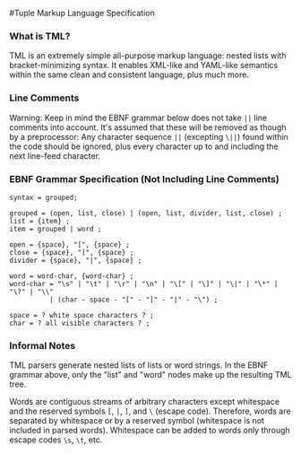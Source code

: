 #Tuple Markup Language Specification

### What is TML?

TML is an extremely simple all-purpose markup language: nested lists with bracket-minimizing syntax.
It enables XML-like and YAML-like semantics within the same clean and consistent language, plus much more.


### Line Comments

Warning: Keep in mind the EBNF grammar below does not take `||` line comments
into account. It's assumed that these will be removed as though by a preprocessor:
Any character sequence `||` (excepting `\||`) found within the code should be
ignored, plus every character up to and including the next line-feed character.
	

### EBNF Grammar Specification (Not Including Line Comments)

	syntax = grouped;

	grouped = (open, list, close) | (open, list, divider, list, close) ;
	list = {item} ;
	item = grouped | word ;

	open = {space}, "[", {space} ;
	close = {space}, "]", {space} ;
	divider = {space}, "|", {space} ;

	word = word-char, {word-char} ;
	word-char = "\s" | "\t" | "\r" | "\n" | "\[" | "\]" | "\|" | "\*" | "\?" | "\\"
	          | (char - space - "[" - "]" - "|" - "\") ;

	space = ? white space characters ? ;
	char = ? all visible characters ? ;


### Informal Notes

TML parsers generate nested lists of lists or word strings. In the EBNF grammar
above, only the "list" and "word" nodes make up the resulting TML tree.

Words are contiguous streams of arbitrary characters except whitespace and
the reserved symbols `[`, `|`, `]`, and `\` (escape code). Therefore, words are
separated by whitespace or by a reserved symbol (whitespace is not included in
parsed words). Whitespace can be added to words only through escape codes
`\s`, `\t`, etc.

